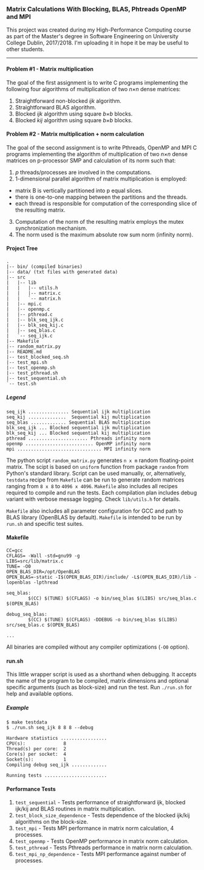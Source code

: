 
### Matrix Calculations With Blocking, BLAS, Phtreads OpenMP and MPI

This project was created during my High-Performance Computing course as part of the Master's degree in Software Engineering on University College Dublin, 2017/2018. I'm uploading it in hope it be may be useful to other students.

----------

#### Problem #1 - Matrix multiplication

The goal of the first assignment is to write C programs implementing the 
following four algorithms of multiplication of two _n×n_ dense matrices:

1) Straightforward non-blocked _ijk_ algorithm.
2) Straightforward BLAS algorithm.
3) Blocked _ijk_ algorithm using square _b×b_ blocks.
4) Blocked _kij_ algorithm using square _b×b_ blocks.

#### Problem #2 - Matrix multiplication + norm calculation

The goal of the second assignment is to write Pthreads, OpenMP and MPI C programs implementing the 
algorithm of multiplication of two _n×n_ dense matrices on p-processor SMP and calculation of its norm such that:

1. _p_ threads/processes are involved in the computations.
2. 1-dimensional parallel algorithm of matrix multiplication is
   employed:
- matrix B is vertically partitioned into p equal slices.
 - there is one-to-one mapping between the partitions and the
   threads.
 - each thread is responsible for computation of the
                 corresponding slice of the resulting matrix.
 3. Computation of the norm of the resulting matrix employs the mutex
    synchronization mechanism.
 4. The norm used is the maximum absolute row sum norm (infinity norm).
 
#### Project Tree

    .
    |-- bin/ (compiled binaries)
    |-- data/ (txt files with generated data)
    |-- src
    |   |-- lib
    |   |   |-- utils.h
    |   |   |-- matrix.c
    |   |   `-- matrix.h
    |   |-- mpi.c
    |   |-- openmp.c
    |   |-- pthread.c
    |   |-- blk_seq_ijk.c
    |   |-- blk_seq_kij.c
    |   |-- seq_blas.c
    |   `-- seq_ijk.c
    |-- Makefile
    |-- random_matrix.py
    |-- README.md
    |-- test_blocked_seq.sh
    |-- test_mpi.sh
    |-- test_openmp.sh
    |-- test_pthread.sh
    |-- test_sequential.sh
    `-- test.sh
   
##### Legend
    
```
seq_ijk ............... Sequential ijk multiplication
seq_kij ..............  Sequential kij multiplication
seq_blas ............. Sequential BLAS multiplication
blk_seq_ijk ... Blocked sequential ijk multiplication
blk_seq_kij ... Blocked sequential kij multiplication
pthread ...................... Pthreads infinity norm
openmp ......................... OpenMP infinity norm
mpi ............................... MPI infinity norm
```

The python script `random_matrix.py` generates `n x m` random floating-point matrix. The scipt is based on `uniform` function from package `random` from Python's standard library. Script can be used manually, or, alternatively, `testdata` recipe from `Makefile` can be run to generate random matrices ranging from `8 x 8` to `4096 x 4096`. `Makefile` also includes all recipes required to compile 
and run the tests. Each compilation plan includes debug variant with verbose message logging. Check `lib/utils.h` for details.

`Makefile` also includes all parameter configuration for GCC and path to BLAS library (OpenBLAS by default). `Makefile` is intended to be run by `run.sh` and specific test suites.

#### Makefile

    CC=gcc
    CFLAGS= -Wall -std=gnu99 -g
    LIBS=src/lib/matrix.c
    TUNE= -O0
    OPEN_BLAS_DIR=/opt/OpenBLAS
    OPEN_BLAS=-static -I$(OPEN_BLAS_DIR)/include/ -L$(OPEN_BLAS_DIR)/lib -lopenblas -lpthread

    seq_blas:
            $(CC) $(TUNE) $(CFLAGS) -o bin/seq_blas $(LIBS) src/seq_blas.c $(OPEN_BLAS)

    debug_seq_blas:
    		$(CC) $(TUNE) $(CFLAGS) -DDEBUG -o bin/seq_blas $(LIBS) src/seq_blas.c $(OPEN_BLAS)
            
    ...

All binaries are compiled without any compiler optimizations (`-O0` option).

#### run.sh

This little wrapper script is used as a shorthand when debugging. It accepts the name of the program to be compiled, matrix dimensions and optional specific arguments (such as block-size) and run the test. Run `./run.sh` for help and available options.


##### Example

	$ make testdata
    $ ./run.sh seq_ijk 8 8 8 --debug
    
    Hardware statistics .................
    CPU(s):              8
    Thread(s) per core:  2
    Core(s) per socket:  4
    Socket(s):           1
    Compiling debug seq_ijk .............

    Running tests .......................


#### Performance Tests

1. `test_sequential` - Tests performance of straightforward ijk, blocked ijk/kij and BLAS routines in matrix multiplication.
2. `test_block_size_dependence` - Tests dependence of the blocked ijk/kij algorithms on the block-size.
3. `test_mpi` - Tests MPI performance in matrix norm calculation, 4 processes.
4. `test_openmp` - Tests OpenMP performance in matrix norm calculation.
5. `test_pthread` - Tests Pthreads performance in matrix norm calculation.
6. `test_mpi_np_dependence` - Tests MPI performance against number of processes.



